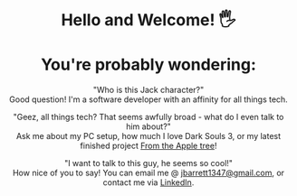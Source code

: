 <div align="center">

# Hello and Welcome! 🖐 <br /> <br /> You're probably wondering:

"Who is this Jack character?" <br /> 
Good question! I'm a software developer with an affinity for all things tech.

"Geez, all things tech? That seems awfully broad - what do I even talk to him about?" <br />
Ask me about my PC setup, how much I love Dark Souls 3, or my latest finished project [From the Apple tree](https://github.com/Thirteenhelens/From_the_Apple_Tree)!

"I want to talk to this guy, he seems so cool!" <br />
How nice of you to say! You can email me @ jbarrett1347@gmail.com, or contact me via [LinkedIn](https://www.linkedin.com/in/jack-barrett-0b7bba1b0/).

 </div>
<!--
Oh no! Youve discovered my secret!
 |  👀  |
  \     /
___|   |____
/      ✊🏻_/
\_✊🏻
Please don't tell anyone!
-->
